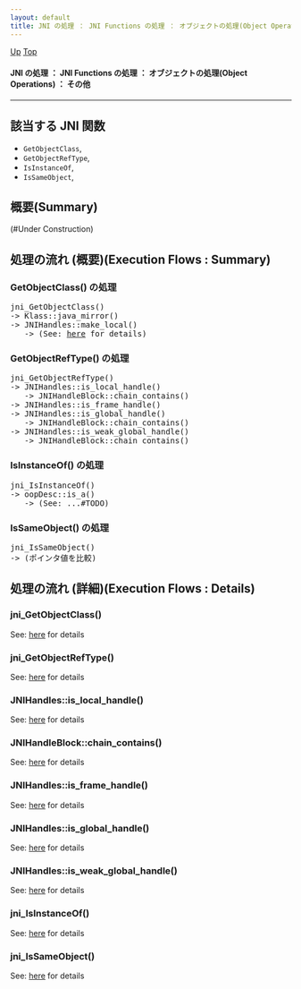 ```yaml
---
layout: default
title: JNI の処理 ： JNI Functions の処理 ： オブジェクトの処理(Object Operations) ： その他
---
```

[Up](noscE20YAT.html) [Top](../index.html)

#### JNI の処理 ： JNI Functions の処理 ： オブジェクトの処理(Object Operations) ： その他

--- 
## 該当する JNI 関数
* `GetObjectClass`,
* `GetObjectRefType`,
* `IsInstanceOf`,
* `IsSameObject`,

## 概要(Summary)
(#Under Construction)

## 処理の流れ (概要)(Execution Flows : Summary)
### GetObjectClass() の処理
<div class="flow-abst"><pre>
jni_GetObjectClass()
-&gt; Klass::java_mirror()
-&gt; JNIHandles::make_local()
   -&gt; (See: <a href="noNzTqB3WT.html">here</a> for details)
</pre></div>

### GetObjectRefType() の処理
<div class="flow-abst"><pre>
jni_GetObjectRefType()
-&gt; JNIHandles::is_local_handle()
   -&gt; JNIHandleBlock::chain_contains()
-&gt; JNIHandles::is_frame_handle()
-&gt; JNIHandles::is_global_handle()
   -&gt; JNIHandleBlock::chain_contains()
-&gt; JNIHandles::is_weak_global_handle()
   -&gt; JNIHandleBlock::chain_contains()
</pre></div>

### IsInstanceOf() の処理
<div class="flow-abst"><pre>
jni_IsInstanceOf()
-&gt; oopDesc::is_a()
   -&gt; (See: ...#TODO)
</pre></div>

### IsSameObject() の処理
<div class="flow-abst"><pre>
jni_IsSameObject()
-&gt; (ポインタ値を比較)
</pre></div>


## 処理の流れ (詳細)(Execution Flows : Details)
### jni_GetObjectClass()
See: [here](no3059CcF.html) for details
### jni_GetObjectRefType()
See: [here](no3059cwR.html) for details
### JNIHandles::is_local_handle()
See: [here](no9282G6b.html) for details
### JNIHandleBlock::chain_contains()
See: [here](no92829zx.html) for details
### JNIHandles::is_frame_handle()
See: [here](no9282hPv.html) for details
### JNIHandles::is_global_handle()
See: [here](no92826po.html) for details
### JNIHandles::is_weak_global_handle()
See: [here](no9282gcQ.html) for details
### jni_IsInstanceOf()
See: [here](no3059PmL.html) for details
### jni_IsSameObject()
See: [here](no3059p6X.html) for details






